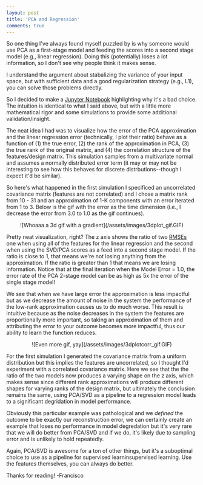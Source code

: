 ```yaml
---
layout: post
title: 'PCA and Regression'
comments: true
---
```


So one thing I've always found myself puzzled by is why someone would use PCA as a first-stage model and feeding the scores into a second stage model (e.g., linear regression). Doing this (potentially) loses a lot information, so I don't see why people think it makes sense. 

I understand the argument about stabalizing the variance of your input space, but with sufficient data and a good regularization strategy (e.g., L1), you can solve those problems directly. 

So I decided to make a [Jupyter Notebook](https://github.com/franciscojavierarceo/Python/blob/master/SVD%20and%20Regression.ipynb) highlighting why it's a bad choice. The intuition is identical to what I said above, but with a little more mathematical rigor and some simulations to provide some additional validation/insight. 

The neat idea I had was to visualize how the error of the PCA approximation and the linear regression error (technically, I plot their ratio) behave as a function of (1) the true error, (2) the rank of the approximation in PCA, (3) the true rank of the original matrix, and (4) the correlation structure of the features/design matrix. This simulation samples from a multivariate normal and assumes a normally distributed error term (it may or may not be interesting to see how this behaves for discrete distrbutions--though I expect it'd be similar).

So here's what happened in the first simulation I specificed an uncorrelated covariance matrix (features are not correlated) and I chose a matrix rank from 10 - 31 and an approximation of 1-K components with an error iterated from 1 to 3. Below is the gif with the error as the time dimension (i.e., I decrease the error from 3.0 to 1.0 as the gif continues).

<center>
![Whoaaa a 3d gif with a gradient](/assets/images/3dplot_gif.GIF)
</center>

Pretty neat visualization, right? The z axis shows the ratio of two [RMSEs](https://en.wikipedia.org/wiki/Root-mean-square_deviation) one when using all of the features for the linear regression and the second when using the SVD/PCA scores as a feed into a second stage model. If the ratio is close to 1, that means we're not losing anything from the approximation. If the ratio is greater than 1 that means we are losing information. Notice that at the final iteration when the Model Error = 1.0, the error rate of the PCA 2-stage model can be as high as 5x the error of the single stage model!

We see that when we have large error the approximation is less impactful but as we decrease the amount of noise in the system the performance of the low-rank approximation causes us to do much worse. This result is intuitive because as the noise decreases in the system the features are proportionally more important, so taking an approximation of them and attributing the error to your outcome becomes more impactful, thus our ability to learn the function reduces.

<center>
![Even more gif, yay](/assets/images/3dplotcorr_gif.GIF)
</center>

For the first simulation I generated the covariance matrix from a uniform distribution but this implies the features are uncorrelated, so I thought I'd experiment with a correlated covariance matrix. Here we see that the the ratio of the two models now produces a varying shape on the z axis, which makes sense since different rank approximations will produce different shapes for varying ranks of the design matrix, but ultimately the conclusion remains the same, using PCA/SVD as a pipeline to a regression model leads to a significant degridation in model performance.

Obviously this particular example was pathological and we *defined* the outcome to be exactly our reconstruction error, we can certainly create an example that loses no performance in model degredation but it's very rare that we will do better from PCA/SVD and if we do, it's likely due to sampling error and is unlikely to hold repeatedly. 

Again, PCA/SVD is awesome for a ton of other things, but it's a suboptimal choice to use as a pipeline for supervised learninsupervised learning. Use the features themselves, you can always do better.

Thanks for reading!
-Francisco
